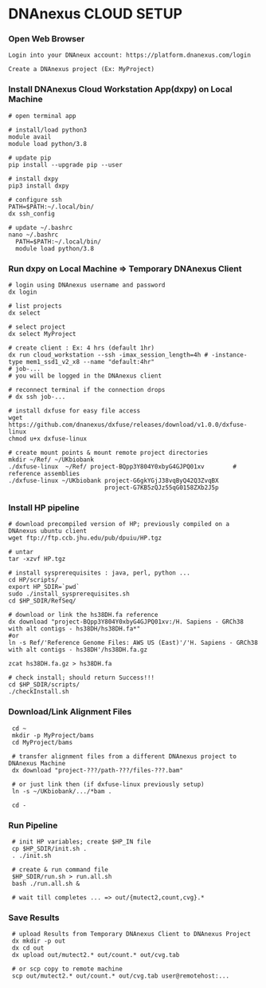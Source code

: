 # DNAnexus CLOUD SETUP #

### Open Web Browser ###

    Login into your DNAneux account: https://platform.dnanexus.com/login

    Create a DNAnexus project (Ex: MyProject)

### Install DNAnexus Cloud Workstation App(dxpy) on Local Machine ### 

    # open terminal app

    # install/load python3
    module avail
    module load python/3.8

    # update pip
    pip install --upgrade pip --user   

    # install dxpy
    pip3 install dxpy

    # configure ssh
    PATH=$PATH:~/.local/bin/
    dx ssh_config

    # update ~/.bashrc
    nano ~/.bashrc
      PATH=$PATH:~/.local/bin/
      module load python/3.8

### Run dxpy on Local Machine => Temporary DNAnexus Client ###
  
    # login using DNAnexus username and password
    dx login
  
    # list projects
    dx select
    
    # select project
    dx select MyProject

    # create client : Ex: 4 hrs (default 1hr)
    dx run cloud_workstation --ssh -imax_session_length=4h # -instance-type mem1_ssd1_v2_x8 --name "default:4hr"
    # job-...
    # you will be logged in the DNAnexus client

    # reconnect terminal if the connection drops
    # dx ssh job-...
  
    # install dxfuse for easy file access
    wget https://github.com/dnanexus/dxfuse/releases/download/v1.0.0/dxfuse-linux
    chmod u+x dxfuse-linux

    # create mount points & mount remote project directories
    mkdir ~/Ref/ ~/UKbiobank
    ./dxfuse-linux  ~/Ref/ project-BQpp3Y804Y0xbyG4GJPQ01xv        # reference assemblies
    ./dxfuse-linux ~/UKbiobank project-G6gkYGjJ38vqByQ42Q3ZvqBX    
                               project-G7KB5zQJz55qG0158ZXb2J5p

### Install HP pipeline ###

    # download precompiled version of HP; previously compiled on a DNAnexus ubuntu client
    wget ftp://ftp.ccb.jhu.edu/pub/dpuiu/HP.tgz			

    # untar
    tar -xzvf HP.tgz 

    # install sysprerequisites : java, perl, python ...
    cd HP/scripts/
    export HP_SDIR=`pwd`
    sudo ./install_sysprerequisites.sh 
    cd $HP_SDIR/RefSeq/

    # download or link the hs38DH.fa reference
    dx download "project-BQpp3Y804Y0xbyG4GJPQ01xv:/H. Sapiens - GRCh38 with alt contigs - hs38DH/hs38DH.fa*"       
    #or
    ln -s Ref/'Reference Genome Files: AWS US (East)'/'H. Sapiens - GRCh38 with alt contigs - hs38DH'/hs38DH.fa.gz

    zcat hs38DH.fa.gz > hs38DH.fa

    # check install; should return Success!!!
    cd $HP_SDIR/scripts/
    ./checkInstall.sh	                                                


### Download/Link Alignment Files  ####

     cd ~
     mkdir -p MyProject/bams
     cd MyProject/bams

     # transfer alignment files from a different DNAnexus project to DNAnexus Machine
     dx download "project-???/path-???/files-???.bam"

     # or just link then (if dxfuse-linux previously setup)
     ln -s ~/UKbiobank/.../*bam .

     cd -

### Run Pipeline ####

     # init HP variables; create $HP_IN file
     cp $HP_SDIR/init.sh .
     . ./init.sh
    
     # create & run command file
     $HP_SDIR/run.sh > run.all.sh                            
     bash ./run.all.sh &

     # wait till completes ... => out/{mutect2,count,cvg}.*

### Save Results ###

     # upload Results from Temporary DNAnexus Client to DNAnexus Project
     dx mkdir -p out
     dx cd out
     dx upload out/mutect2.* out/count.* out/cvg.tab  

     # or scp copy to remote machine
     scp out/mutect2.* out/count.* out/cvg.tab user@remotehost:...

